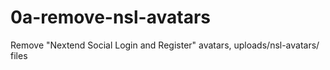 # 0a-remove-nsl-avatars
Remove "Nextend Social Login and Register" avatars, uploads/nsl-avatars/ files
